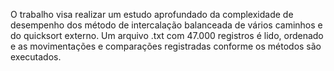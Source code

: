 O trabalho visa realizar um estudo aprofundado da complexidade de desempenho dos método de intercalação balanceada de vários caminhos e do quicksort externo. 
Um arquivo .txt com 47.000 registros é lido, ordenado e as movimentações e comparações registradas conforme os métodos são executados.
